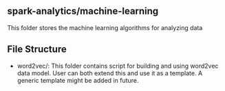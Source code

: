 ## spark-analytics/machine-learning

This folder stores the machine learning algorithms for analyzing data

## File Structure
- word2vec/: This folder contains script for building and using word2vec data model. User can both extend this and use it as a template. A generic template might be added in future.
